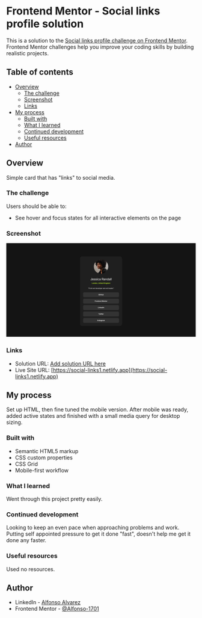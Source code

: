 # Frontend Mentor - Social links profile solution

This is a solution to the [Social links profile challenge on Frontend Mentor](https://www.frontendmentor.io/challenges/social-links-profile-UG32l9m6dQ). Frontend Mentor challenges help you improve your coding skills by building realistic projects. 

## Table of contents

- [Overview](#overview)
  - [The challenge](#the-challenge)
  - [Screenshot](#screenshot)
  - [Links](#links)
- [My process](#my-process)
  - [Built with](#built-with)
  - [What I learned](#what-i-learned)
  - [Continued development](#continued-development)
  - [Useful resources](#useful-resources)
- [Author](#author)


## Overview

Simple card that has "links" to social media. 

### The challenge

Users should be able to:

- See hover and focus states for all interactive elements on the page

### Screenshot

![Screenshot](./Screenshot.png)


### Links

- Solution URL: [Add solution URL here](https://your-solution-url.com)
- Live Site URL: [https://social-links1.netlify.app](https://social-links1.netlify.app)

## My process

Set up HTML, then fine tuned the mobile version. After mobile was ready, added active states and finished with a small media query for desktop sizing.

### Built with

- Semantic HTML5 markup
- CSS custom properties
- CSS Grid
- Mobile-first workflow


### What I learned

Went through this project pretty easily. 

### Continued development

Looking to keep an even pace when approaching problems and work. Putting self appointed pressure to get it done "fast", doesn't help me get it done any faster. 


### Useful resources

Used no resources.

## Author

- LinkedIn - [Alfonso Alvarez](https://www.linkedin.com/in/alfonso-alvarez-4223b628b/)
- Frontend Mentor - [@Alfonso-1701](https://www.frontendmentor.io/profile/Alfonso-1701)

